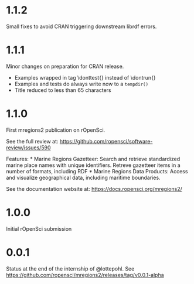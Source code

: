 # 1.1.2

Small fixes to avoid CRAN triggering downstream librdf errors.

# 1.1.1

Minor changes on preparation for CRAN release.
* Examples wrapped in tag \donttest{} instead of \dontrun{}
* Examples and tests do always write now to a `tempdir()`
* Title reduced to less than 65 characters

# 1.1.0

First mregions2 publication on rOpenSci.

See the full review at: <https://github.com/ropensci/software-review/issues/590>

Features: \* Marine Regions Gazetteer: Search and retrieve standardized marine place names with unique identifiers. Retreve gazetteer items in a number of formats, including RDF \* Marine Regions Data Products: Access and visualize geographical data, including maritime boundaries.

See the documentation website at: <https://docs.ropensci.org/mregions2/>

# 1.0.0

Initial rOpenSci submission

# 0.0.1
Status at the end of the internship of @lottepohl. See <https://github.com/ropensci/mregions2/releases/tag/v0.0.1-alpha>

